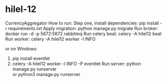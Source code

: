 # hilel-12
CurrencyAggregator
How to run:
Step one, install dependencies:
 pip install -r requirements.txt
Apply migration:
python manage.py migrate
Run broker:
docker run -d -p 5672:5672 rabbitmq
Run celery beat:
celery -A hilel12 beat 
Run worker:
celery -A hilel12 worker -l INFO

or on Windows:
1. pip install eventlet
2. celery -A hilel12 worker -l INFO -P eventlet
Run server:
python manage.py runserver  
or 
python3 manage.py runserver  
